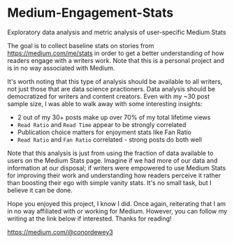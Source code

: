 # Medium-Engagement-Stats
Exploratory data analysis and metric analysis of user-specific Medium Stats

The goal is to collect baseline stats on stories from https://medium.com/me/stats in order to get a better understanding of how readers engage with a writers work. Note that this is a personal project and is in no way associated with Medium.

It's worth noting that this type of analysis should be available to all writers, not just those that are data science practioners. Data analysis should be democratized for writers and content creators. Even with my ~30 post sample size, I was able to walk away with some interesting insights:
* 2 out of my 30+ posts make up over 70% of my total lifetime views
* `Read Ratio` and `Read Time` appear to be strongly correlated
* Publication choice matters for enjoyment stats like Fan Ratio
* `Read Ratio` and `Fan Ratio` correlated - strong posts do both well

Note that this analysis is just from using the fraction of data available to users on the Medium Stats page. Imagine if we had more of our data and information at our disposal; if writers were empowered to use Medium Stats for improving their work and understanding how readers perceive it rather than boosting their ego with simple vanity stats. It's no small task, but I believe it can be done.

Hope you enjoyed this project, I know I did. Once again, reiterating that I am in no way affiliated with or working for Medium. However, you can follow my writing at the link below if interested. Thanks for reading!

https://medium.com/@conordewey3
